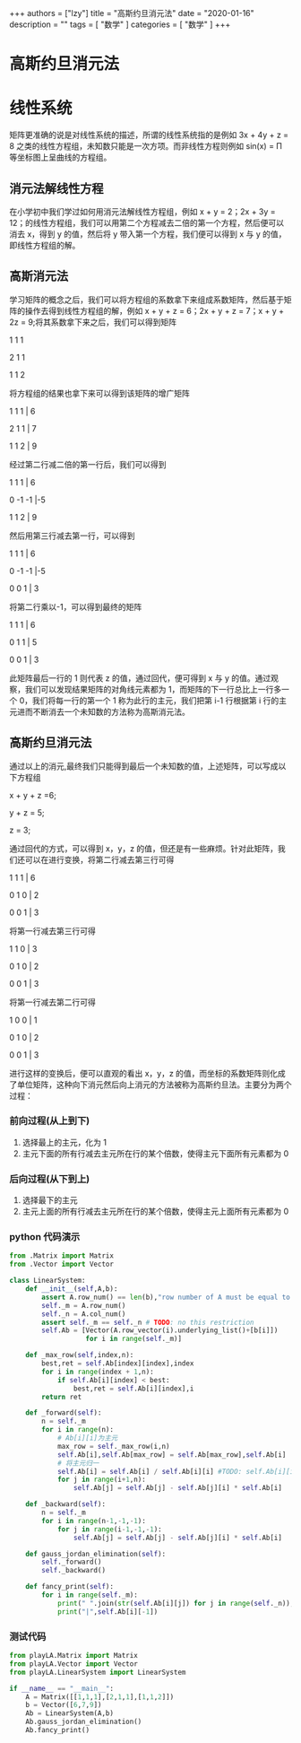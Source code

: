 +++
authors = ["lzy"]
title = "高斯约旦消元法"
date = "2020-01-16"
description = ""
tags = [
    "数学"
]
categories = [
    "数学"
]
+++

# 高斯约旦消元法

# 线性系统

矩阵更准确的说是对线性系统的描述，所谓的线性系统指的是例如 3x + 4y + z = 8 之类的线性方程组，未知数只能是一次方项。而非线性方程则例如 sin(x) = Π 等坐标图上呈曲线的方程组。

## 消元法解线性方程

在小学初中我们学过如何用消元法解线性方程组，例如 x + y = 2；2x + 3y = 12；的线性方程组，我们可以用第二个方程减去二倍的第一个方程，然后便可以消去 x，得到 y 的值，然后将 y 带入第一个方程，我们便可以得到 x 与 y 的值，即线性方程组的解。

## 高斯消元法

学习矩阵的概念之后，我们可以将方程组的系数拿下来组成系数矩阵，然后基于矩阵的操作去得到线性方程组的解，例如 x + y + z = 6；2x + y + z = 7；x + y + 2z = 9;将其系数拿下来之后，我们可以得到矩阵

1 1 1

2 1 1

1 1 2

将方程组的结果也拿下来可以得到该矩阵的增广矩阵

1 1 1 | 6

2 1 1 | 7

1 1 2 | 9

经过第二行减二倍的第一行后，我们可以得到

1 1 1 | 6

0 -1 -1 |-5

1 1 2 | 9

然后用第三行减去第一行，可以得到

1 1 1 | 6

0 -1 -1 |-5

0 0 1 | 3

将第二行乘以-1，可以得到最终的矩阵

1 1 1 | 6

0 1 1 | 5

0 0 1 | 3

此矩阵最后一行的 1 则代表 z 的值，通过回代，便可得到 x 与 y 的值。通过观察，我们可以发现结果矩阵的对角线元素都为 1，而矩阵的下一行总比上一行多一个 0，我们将每一行的第一个 1 称为此行的主元，我们把第 i-1 行根据第 i 行的主元进而不断消去一个未知数的方法称为高斯消元法。

## 高斯约旦消元法

通过以上的消元,最终我们只能得到最后一个未知数的值，上述矩阵，可以写成以下方程组

x + y + z =6;

y + z = 5;

z = 3;

通过回代的方式，可以得到 x，y，z 的值，但还是有一些麻烦。针对此矩阵，我们还可以在进行变换，将第二行减去第三行可得

1 1 1 | 6

0 1 0 | 2

0 0 1 | 3

将第一行减去第三行可得

1 1 0 | 3

0 1 0 | 2

0 0 1 | 3

将第一行减去第二行可得

1 0 0 | 1

0 1 0 | 2

0 0 1 | 3

进行这样的变换后，便可以直观的看出 x，y，z 的值，而坐标的系数矩阵则化成了单位矩阵，这种向下消元然后向上消元的方法被称为高斯约旦法。主要分为两个过程：

### 前向过程(从上到下)

1. 选择最上的主元，化为 1
2. 主元下面的所有行减去主元所在行的某个倍数，使得主元下面所有元素都为 0

### 后向过程(从下到上)

1. 选择最下的主元
2. 主元上面的所有行减去主元所在行的某个倍数，使得主元上面所有元素都为 0

### python 代码演示

```python
from .Matrix import Matrix
from .Vector import Vector

class LinearSystem:
    def __init__(self,A,b):
        assert A.row_num() == len(b),"row number of A must be equal to the length"
        self._m = A.row_num()
        self._n = A.col_num()
        assert self._m == self._n # TODO: no this restriction
        self.Ab = [Vector(A.row_vector(i).underlying_list()+[b[i]])
                   for i in range(self._m)]

    def _max_row(self,index,n):
        best,ret = self.Ab[index][index],index
        for i in range(index + 1,n):
            if self.Ab[i][index] < best:
                best,ret = self.Ab[i][index],i
        return ret

    def _forward(self):
        n = self._m
        for i in range(n):
            # Ab[i][i]为主元
            max_row = self._max_row(i,n)
            self.Ab[i],self.Ab[max_row] = self.Ab[max_row],self.Ab[i]
            # 将主元归一
            self.Ab[i] = self.Ab[i] / self.Ab[i][i] #TODO: self.Ab[i][i] == 0
            for j in range(i+1,n):
                self.Ab[j] = self.Ab[j] - self.Ab[j][i] * self.Ab[i]

    def _backward(self):
        n = self._m
        for i in range(n-1,-1,-1):
            for j in range(i-1,-1,-1):
                self.Ab[j] = self.Ab[j] - self.Ab[j][i] * self.Ab[i]

    def gauss_jordan_elimination(self):
        self._forward()
        self._backward()

    def fancy_print(self):
        for i in range(self._m):
            print(" ".join(str(self.Ab[i][j]) for j in range(self._n)),end=" ")
            print("|",self.Ab[i][-1])
```

### 测试代码

```python
from playLA.Matrix import Matrix
from playLA.Vector import Vector
from playLA.LinearSystem import LinearSystem

if __name__ == "__main__":
    A = Matrix([[1,1,1],[2,1,1],[1,1,2]])
    b = Vector([6,7,9])
    Ab = LinearSystem(A,b)
    Ab.gauss_jordan_elimination()
    Ab.fancy_print()
```
